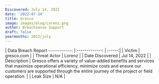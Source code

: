 ```yaml
---
Discovered: July 14, 2022
date: '2022-07-14'
title: Gresco
image: images/blog/Lorenz.png
author: Breachsense Support
draft: false
yearmonths: 2022/july
---
```



| Data Breach Report
------------:     |:-------------:    | :-----:|
| Victim      | gresco.com      | 
| Threat Actor      | Lorenz      | 
| Date Discovered      | Jul 14, 2022      | 
| Description      | Gresco offers a variety of value-added benefits and services that maximize operational efficiency, minimize costs and ensure our customers are supported through the entire journey of the project or field operation.      | 
| Leak Size      | N/A      | 

